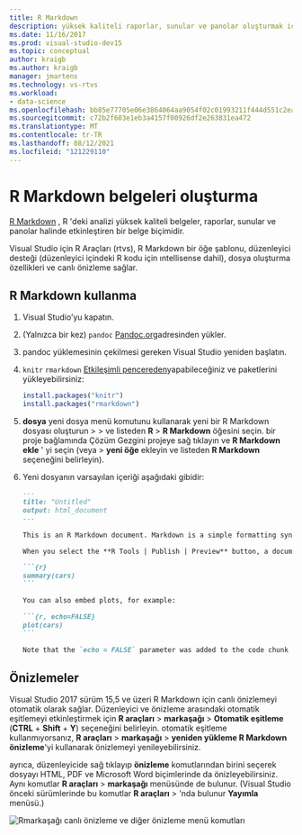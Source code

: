 ```yaml
---
title: R Markdown
description: yüksek kaliteli raporlar, sunular ve panolar oluşturmak için Visual Studio R Markdown belgeler oluşturma.
ms.date: 11/16/2017
ms.prod: visual-studio-dev15
ms.topic: conceptual
author: kraigb
ms.author: kraigb
manager: jmartens
ms.technology: vs-rtvs
ms.workload:
- data-science
ms.openlocfilehash: bb85e77705e06e3864064aa9054f02c01993211f444d551c2eaccebbfb10219e
ms.sourcegitcommit: c72b2f603e1eb3a4157f00926df2e263831ea472
ms.translationtype: MT
ms.contentlocale: tr-TR
ms.lasthandoff: 08/12/2021
ms.locfileid: "121229110"
---
```

# <a name="create-r-markdown-documents"></a>R Markdown belgeleri oluşturma

[R Markdown](https://rmarkdown.rstudio.com/) , R 'deki analizi yüksek kaliteli belgeler, raporlar, sunular ve panolar halinde etkinleştiren bir belge biçimidir.

Visual Studio için R Araçları (rtvs), R Markdown bir öğe şablonu, düzenleyici desteği (düzenleyici içindeki R kodu için ıntellisense dahil), dosya oluşturma özellikleri ve canlı önizleme sağlar.

## <a name="using-r-markdown"></a>R Markdown kullanma

1. Visual Studio’yu kapatın.
1. (Yalnızca bir kez) `pandoc` [Pandoc.org](https://pandoc.org/installing.html)adresinden yükler.
1. pandoc yüklemesinin çekilmesi gereken Visual Studio yeniden başlatın.
1. `knitr` `rmarkdown` [Etkileşimli pencereden](interactive-repl-for-r-in-visual-studio.md)yapabileceğiniz ve paketlerini yükleyebilirsiniz:

    ```R
    install.packages("knitr")
    install.packages("rmarkdown")

    ```

1. **dosya** yeni dosya menü komutunu kullanarak yeni bir R Markdown dosyası oluşturun  >    >   ve listeden **R**  >  **R Markdown** öğesini seçin. bir proje bağlamında Çözüm Gezgini projeye sağ tıklayın ve **R Markdown ekle** ' yi seçin (veya   >  **yeni öğe** ekleyin ve listeden **R Markdown** seçeneğini belirleyin).

1. Yeni dosyanın varsayılan içeriği aşağıdaki gibidir:

    <!-- markdownlint-disable MD048 -->
    ~~~markdown
    ---
    title: "Untitled"
    output: html_document
    ---

    This is an R Markdown document. Markdown is a simple formatting syntax for authoring HTML, PDF, and Microsoft Word documents. For more details on using R Markdown see <http://rmarkdown.rstudio.com>.

    When you select the **R Tools | Publish | Preview** button, a document will be generated that includes both content as well as the output of any embedded R code chunks within the document. You can embed an R code chunk like this:

    ```{r}
    summary(cars)
    ```

    You can also embed plots, for example:

    ```{r, echo=FALSE}
    plot(cars)
    ```

    Note that the `echo = FALSE` parameter was added to the code chunk to prevent printing of the R code that generated the plot.

    ~~~
    <!-- markdownlint-disable MD048 -->

## <a name="previews"></a>Önizlemeler

Visual Studio 2017 sürüm 15,5 ve üzeri R Markdown için canlı önizlemeyi otomatik olarak sağlar. Düzenleyici ve önizleme arasındaki otomatik eşitlemeyi etkinleştirmek için **R araçları**  >  **markaşağı**  >  **Otomatik eşitleme** (**CTRL** + **Shift** + **Y**) seçeneğini belirleyin. otomatik eşitleme kullanmıyorsanız, **R araçları**  >  **markaşağı**  >  **yeniden yükleme R Markdown önizleme**'yi kullanarak önizlemeyi yenileyebilirsiniz.

ayrıca, düzenleyicide sağ tıklayıp **önizleme** komutlarından birini seçerek dosyayı HTML, PDF ve Microsoft Word biçimlerinde da önizleyebilirsiniz. Aynı komutlar **R araçları**  >  **markaşağı** menüsünde de bulunur. (Visual Studio önceki sürümlerinde bu komutlar **R araçları**  >  'nda bulunur **Yayımla** menüsü.)

![Rmarkaşağı canlı önizleme ve diğer önizleme menü komutları](media/rmarkdown-live-preview.png)
